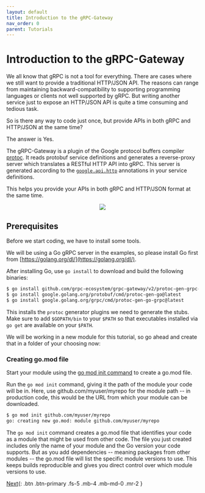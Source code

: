 ```yaml
---
layout: default
title: Introduction to the gRPC-Gateway
nav_order: 0
parent: Tutorials
---
```


# Introduction to the gRPC-Gateway

We all know that gRPC is not a tool for everything. There are cases where we still want to provide a traditional HTTP/JSON API. The reasons can range from maintaining backward-compatibility to supporting programming languages or clients not well supported by gRPC. But writing another service just to expose an HTTP/JSON API is quite a time consuming and tedious task.

So is there any way to code just once, but provide APIs in both gRPC and HTTP/JSON at the same time?

The answer is Yes.

The gRPC-Gateway is a plugin of the Google protocol buffers compiler [protoc](https://github.com/protocolbuffers/protobuf). It reads protobuf service definitions and generates a reverse-proxy server which translates a RESTful HTTP API into gRPC. This server is generated according to the [`google.api.http`](https://github.com/googleapis/googleapis/blob/master/google/api/http.proto#L46) annotations in your service definitions.

This helps you provide your APIs in both gRPC and HTTP/JSON format at the same time.

<div align="center">
<img src="../../../assets/images/architecture_introduction_diagram.svg" />
</div>

## Prerequisites

Before we start coding, we have to install some tools.

We will be using a Go gRPC server in the examples, so please install Go first from [https://golang.org/dl/](https://golang.org/dl/).

After installing Go, use `go install` to download and build the following binaries:

```sh
$ go install github.com/grpc-ecosystem/grpc-gateway/v2/protoc-gen-grpc-gateway@latest
$ go install google.golang.org/protobuf/cmd/protoc-gen-go@latest
$ go install google.golang.org/grpc/cmd/protoc-gen-go-grpc@latest
```

This installs the `protoc` generator plugins we need to generate the stubs. Make sure to add `$GOPATH/bin` to your `$PATH` so that executables installed via `go get` are available on your `$PATH`.

We will be working in a new module for this tutorial, so go ahead and create that in a folder of your choosing now:

### Creating go.mod file

Start your module using the [go mod init command](https://golang.org/cmd/go/#hdr-Initialize_new_module_in_current_directory) to create a go.mod file.

Run the `go mod init` command, giving it the path of the module your code will be in. Here, use github.com/myuser/myrepo for the module path -- in production code, this would be the URL from which your module can be downloaded.

```sh
$ go mod init github.com/myuser/myrepo
go: creating new go.mod: module github.com/myuser/myrepo
```

The `go mod init` command creates a go.mod file that identifies your code as a module that might be used from other code. The file you just created includes only the name of your module and the Go version your code supports. But as you add dependencies -- meaning packages from other modules -- the go.mod file will list the specific module versions to use. This keeps builds reproducible and gives you direct control over which module versions to use.

[Next](simple_hello_world.md){: .btn .btn-primary .fs-5 .mb-4 .mb-md-0 .mr-2 }
